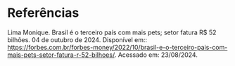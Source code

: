 # Referências

Lima Monique. Brasil é o terceiro país com mais pets; setor fatura R$ 52 bilhões. 04 de outubro de 2024. Disponível em:: https://forbes.com.br/forbes-money/2022/10/brasil-e-o-terceiro-pais-com-mais-pets-setor-fatura-r-52-bilhoes/. Acessado em: 23/08/2024.
